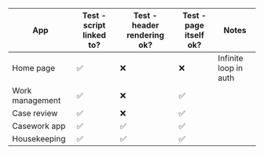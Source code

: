 | App             | Test - script linked to? | Test - header rendering ok? | Test - page itself ok? | Notes                 |
| --------------- | ------------------------ | --------------------------- | ---------------------- | --------------------- |
| Home page       | ✅                       | ❌                          | ❌                     | Infinite loop in auth |
| Work management | ✅                       | ❌                          | ✅                     |                       |
| Case review     | ✅                       | ❌                          | ✅                     |                       |
| Casework app    | ✅                       | ✅                          | ✅                     |                       |
| Housekeeping    | ✅                       | ✅                          | ✅                     |                       |
